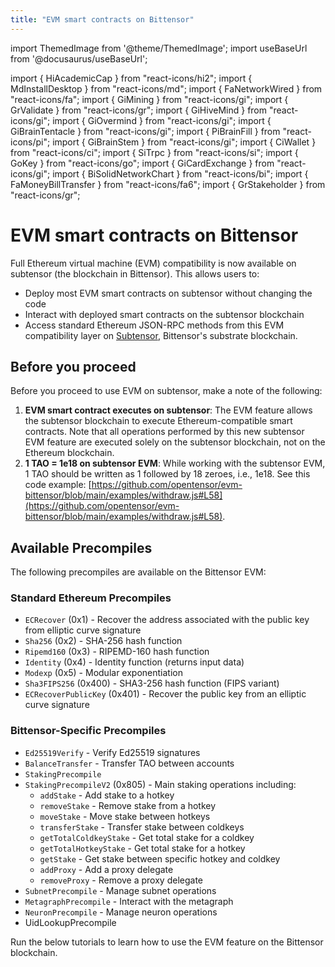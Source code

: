 ```yaml
---
title: "EVM smart contracts on Bittensor"
---
```


import ThemedImage from '@theme/ThemedImage';
import useBaseUrl from '@docusaurus/useBaseUrl';

import { HiAcademicCap } from "react-icons/hi2";
import { MdInstallDesktop } from "react-icons/md";
import { FaNetworkWired } from "react-icons/fa";
import { GiMining } from "react-icons/gi";
import { GrValidate } from "react-icons/gr";
import { GiHiveMind } from "react-icons/gi";
import { GiOvermind } from "react-icons/gi";
import { GiBrainTentacle } from "react-icons/gi";
import { PiBrainFill } from "react-icons/pi";
import { GiBrainStem } from "react-icons/gi";
import { CiWallet } from "react-icons/ci";
import { SiTrpc } from "react-icons/si";
import { GoKey } from "react-icons/go";
import { GiCardExchange } from "react-icons/gi";
import { BiSolidNetworkChart } from "react-icons/bi";
import { FaMoneyBillTransfer } from "react-icons/fa6";
import { GrStakeholder } from "react-icons/gr";

# EVM smart contracts on Bittensor

Full Ethereum virtual machine (EVM) compatibility is now available on subtensor (the blockchain in Bittensor). This allows users to:

- Deploy most EVM smart contracts on subtensor without changing the code
- Interact with deployed smart contracts on the subtensor blockchain
- Access standard Ethereum JSON-RPC methods from this EVM compatibility layer on [Subtensor](https://github.com/opentensor/subtensor), Bittensor's substrate blockchain.

## Before you proceed

Before you proceed to use EVM on subtensor, make a note of the following:

1. **EVM smart contract executes on subtensor**: The EVM feature allows the subtensor blockchain to execute Ethereum-compatible smart contracts. Note that all operations performed by this new subtensor EVM feature are executed solely on the subtensor blockchain, not on the Ethereum blockchain.
2. **1 TAO = 1e18 on subtensor EVM**: While working with the subtensor EVM, 1 TAO should be written as 1 followed by 18 zeroes, i.e., 1e18. See this code example: [https://github.com/opentensor/evm-bittensor/blob/main/examples/withdraw.js#L58](https://github.com/opentensor/evm-bittensor/blob/main/examples/withdraw.js#L58).

## Available Precompiles

The following precompiles are available on the Bittensor EVM:

### Standard Ethereum Precompiles
- `ECRecover` (0x1) - Recover the address associated with the public key from elliptic curve signature
- `Sha256` (0x2) - SHA-256 hash function
- `Ripemd160` (0x3) - RIPEMD-160 hash function
- `Identity` (0x4) - Identity function (returns input data)
- `Modexp` (0x5) - Modular exponentiation
- `Sha3FIPS256` (0x400) - SHA3-256 hash function (FIPS variant)
- `ECRecoverPublicKey` (0x401) - Recover the public key from an elliptic curve signature

### Bittensor-Specific Precompiles
- `Ed25519Verify` - Verify Ed25519 signatures
- `BalanceTransfer` - Transfer TAO between accounts
- `StakingPrecompile`
- `StakingPrecompileV2` (0x805) - Main staking operations including:
  - `addStake` - Add stake to a hotkey
  - `removeStake` - Remove stake from a hotkey
  - `moveStake` - Move stake between hotkeys
  - `transferStake` - Transfer stake between coldkeys
  - `getTotalColdkeyStake` - Get total stake for a coldkey
  - `getTotalHotkeyStake` - Get total stake for a hotkey
  - `getStake` - Get stake between specific hotkey and coldkey
  - `addProxy` - Add a proxy delegate
  - `removeProxy` - Remove a proxy delegate
- `SubnetPrecompile` - Manage subnet operations
- `MetagraphPrecompile` - Interact with the metagraph
- `NeuronPrecompile` - Manage neuron operations
- UidLookupPrecompile

Run the below tutorials to learn how to use the EVM feature on the Bittensor blockchain. 

<ResponsiveCards>
    <ResponsiveCard
    icon={FaNetworkWired}
    title='Subtensor Networks'
    link='/evm-tutorials/subtensor-networks'
    body='RPC endpoints and Chain IDs for Mainnet and Testnets.' />
    <ResponsiveCard
    icon={FaNetworkWired}
    title='Configure Hardhat for subtensor EVM'
    link='/evm-tutorials/hardhat-config-for-subtensor-evm'
    body='Using Hardhat? Configure it to work with subtensor EVM.' />
    <ResponsiveCard
    icon={FaNetworkWired}
    title='Configure Remix IDE for subtensor EVM'
    link='/evm-tutorials/remix-config-for-subtensor-evm'
    body='Remix IDE configuration to use with subtensor EVM.' />
    <ResponsiveCard 
    icon={GiHiveMind}
    title='EVM on Subtensor: Basics'
    link='/evm-tutorials/evm-on-subtensor'
    body='A beginner-friendly introduction to EVM on Bittensor.' />
    <ResponsiveCard 
    icon={GiHiveMind}
    title='Install Dependencies'
    link='/evm-tutorials/install'
    body='Get started by installing dependencies first.' />
    <ResponsiveCard
    icon={BiSolidNetworkChart}
    title='EVM Testnet with Metamask'
    link='/evm-tutorials/evm-testnet-with-metamask-wallet'
    body='Learn how to set up your Metamask wallet with EVM testnet.' />
    <ResponsiveCard
    icon={SiTrpc}
    title='EVM Localnet with Metamask'
    link='/evm-tutorials/evm-localnet-with-metamask-wallet'
    body='Set up your Metamask wallet for a localnet with EVM feature.' />
    <ResponsiveCard
    icon={GiHiveMind}
    title='EVM Mainnet with Metamask'
    link='/evm-tutorials/evm-mainnet-with-metamask-wallet'
    body='Learn how to set up your Metamask wallet with EVM mainnet.' />
    <ResponsiveCard
    icon={GiCardExchange}
    title='TAO transfer from Metamask to SS58'
    link='/evm-tutorials/transfer-from-metamask-to-ss58'
    body='Learn how to transfer TAO from Metamask to SS58.' />
    <ResponsiveCard
    icon={FaMoneyBillTransfer}
    title='Transfer TAO between two H160 addresses'
    link='/evm-tutorials/transfer-between-two-h160-accounts'
    body='Learn how to transfer TAO between two Ethereum H160 addresses.' />
    <ResponsiveCard
    icon={GrStakeholder}
    title='Stake with a smart contract'
    link='/evm-tutorials/staking-precompile'
    body='Stake to a hotkey using precompiled smart contract.' />
    <ResponsiveCard
    icon={GoKey}
    title='Verify ed25519 with a precompile'
    link='/evm-tutorials/ed25519-verify-precompile'
    body='Verify an ed25519 signature on subtensor EVM.' />
    <ResponsiveCard
    icon={GiHiveMind}
    title='Troubleshooting'
    link='/evm-tutorials/troubleshooting'
    body='How to troubleshoot the most common issues.' />
</ResponsiveCards>
